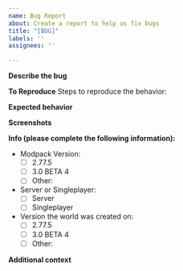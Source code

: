 ```yaml
---
name: Bug Report
about: Create a report to help us fix bugs
title: "[BUG]"
labels: ''
assignees: ''

---
```

<!-- 
ISSUES NOT USING OUR TEMPLATE WILL NOT BE CONSIDERED AND WILL BE CLOSED! 
Issues regarding Davinci's Vessels will also be closed!
-->

**Describe the bug**
<!-- A clear and concise description of what the bug is. -->

**To Reproduce**
Steps to reproduce the behavior:

**Expected behavior**
<!-- A clear and concise description of what you expected to happen. -->

**Screenshots**
<!-- If applicable, add screenshots to help explain your problem. -->

**Info (please complete the following information):**
 - Modpack Version:
   - [ ] 2.77.5
   - [ ] 3.0 BETA 4
   - [ ] Other: 
 - Server or Singleplayer:
   - [ ] Server
   - [ ] Singleplayer
 - Version the world was created on:
   - [ ] 2.77.5
   - [ ] 3.0 BETA 4
   - [ ] Other: 

**Additional context**
<!-- Add any other context about the problem here and your thoughts about what could have caused it. -->
